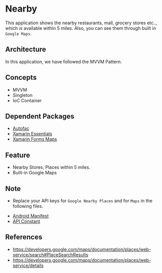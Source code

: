 # Nearby
This application shows the nearby restaurants, mall, grocery stores etc.., which is available within 5 miles. Also, you can see them through built in `Google Maps`.

## Architecture
In this application, we have followed the MVVM Pattern.

## Concepts

- MVVM
- Singleton
- IoC Container

## Dependent Packages

- [Autofac](https://www.nuget.org/packages/Autofac/)
- [Xamarin Essentials](https://www.nuget.org/packages/Xamarin.Essentials/)
- [Xamarin Forms Maps](https://www.nuget.org/packages/Xamarin.Forms.Maps/)

## Feature

* Nearby Stores, Places within 5 miles.
* Built-in Google Maps

## Note

- Replace your API keys for `Google Nearby Places` and for `Maps` in the following files.

* [Android Manifest](https://github.com/dinesh4official/Nearby/blob/5e2d1afb3441ddb41b9dccee175c1f02957b495c/NearBy/NearBy.Android/Properties/AndroidManifest.xml)
* [API Constant](https://github.com/dinesh4official/Nearby/blob/5e2d1afb3441ddb41b9dccee175c1f02957b495c/NearBy/NearByCore/Constants/APIConstants.cs)

## References

* https://developers.google.com/maps/documentation/places/web-service/search#PlaceSearchResults
* https://developers.google.com/maps/documentation/places/web-service/details
